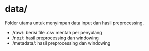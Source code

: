 # data/

Folder utama untuk menyimpan data input dan hasil preprocessing.
- /raw/: berisi file .csv mentah per penyulang
- /npz/: hasil preprocessing dan windowing
- /metadata/: hasil preprocessing dan windowing